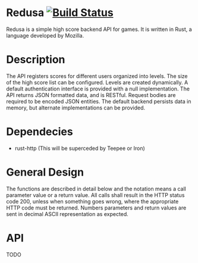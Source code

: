 # Redusa [![Build Status](https://travis-ci.org/elyzion/redusa.svg?branch=master)](https://travis-ci.org/elyzion/redusa)

Redusa is a simple high score backend API for games. It is written in Rust, a language developed by Mozilla. 

# Description

The API registers scores for different users organized into levels. The size of the high score list can be configured. Levels are created dynamically. A default authentication interface is provided with a null implementation. The API returns JSON formatted data, and is RESTful. Request bodies are required to be encoded JSON entities. The default backend persists data in memory, but alternate implementations can be provided.

# Dependecies

* rust-http (This will be superceded by Teepee or Iron)

# General Design 

The functions are described in detail below and the notation <value> means a call parameter value or a return value. All calls shall result in the HTTP status code 200, unless when something goes wrong, where the appropriate HTTP code must be returned. Numbers parameters and return values are sent in decimal ASCII representation as expected.

# API 

TODO
